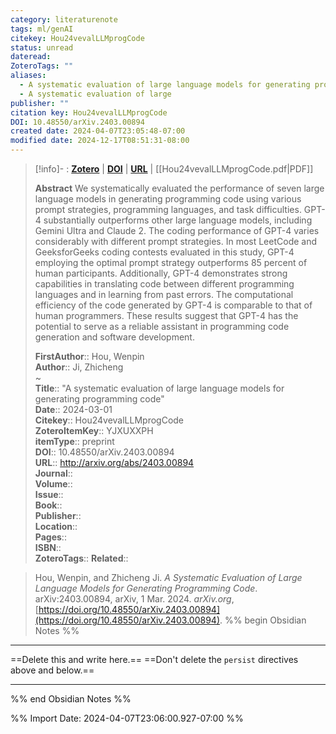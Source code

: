 ```yaml
---
category: literaturenote
tags: ml/genAI
citekey: Hou24vevalLLMprogCode
status: unread
dateread: 
ZoteroTags: ""
aliases:
  - A systematic evaluation of large language models for generating programming code
  - A systematic evaluation of large
publisher: ""
citation key: Hou24vevalLLMprogCode
DOI: 10.48550/arXiv.2403.00894
created date: 2024-04-07T23:05:48-07:00
modified date: 2024-12-17T08:51:31-08:00
---
```


> [!info]- : [**Zotero**](zotero://select/library/items/YJXUXXPH)  | [**DOI**](https://doi.org/10.48550/arXiv.2403.00894)  | [**URL**](http://arxiv.org/abs/2403.00894) | [[Hou24vevalLLMprogCode.pdf|PDF]]
>
> 
> **Abstract**
> We systematically evaluated the performance of seven large language models in generating programming code using various prompt strategies, programming languages, and task difficulties. GPT-4 substantially outperforms other large language models, including Gemini Ultra and Claude 2. The coding performance of GPT-4 varies considerably with different prompt strategies. In most LeetCode and GeeksforGeeks coding contests evaluated in this study, GPT-4 employing the optimal prompt strategy outperforms 85 percent of human participants. Additionally, GPT-4 demonstrates strong capabilities in translating code between different programming languages and in learning from past errors. The computational efficiency of the code generated by GPT-4 is comparable to that of human programmers. These results suggest that GPT-4 has the potential to serve as a reliable assistant in programming code generation and software development.
> 
> 
> **FirstAuthor**:: Hou, Wenpin  
> **Author**:: Ji, Zhicheng  
~    
> **Title**:: "A systematic evaluation of large language models for generating programming code"  
> **Date**:: 2024-03-01  
> **Citekey**:: Hou24vevalLLMprogCode  
> **ZoteroItemKey**:: YJXUXXPH  
> **itemType**:: preprint  
> **DOI**:: 10.48550/arXiv.2403.00894  
> **URL**:: http://arxiv.org/abs/2403.00894  
> **Journal**::   
> **Volume**::   
> **Issue**::   
> **Book**::   
> **Publisher**::   
> **Location**::    
> **Pages**::   
> **ISBN**::   
> **ZoteroTags**:: 
>**Related**:: 

> Hou, Wenpin, and Zhicheng Ji. _A Systematic Evaluation of Large Language Models for Generating Programming Code_. arXiv:2403.00894, arXiv, 1 Mar. 2024. _arXiv.org_, [https://doi.org/10.48550/arXiv.2403.00894](https://doi.org/10.48550/arXiv.2403.00894).
%% begin Obsidian Notes %%
___
==Delete this and write here.==
==Don't delete the `persist` directives above and below.==
___
%% end Obsidian Notes %%



%% Import Date: 2024-04-07T23:06:00.927-07:00 %%
